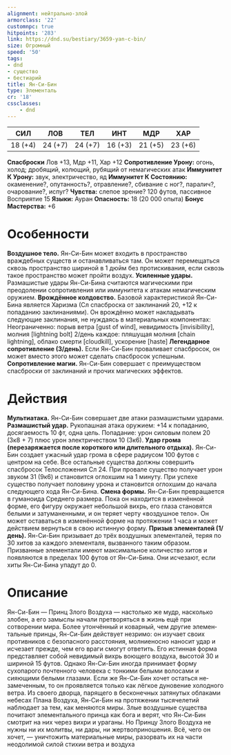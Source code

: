 ```yaml
---
alignment: нейтрально-злой
armorclass: '22'
customnpc: true
hitpoints: '283'
link: https://dnd.su/bestiary/3659-yan-c-bin/
size: Огромный
speed: '50'
tags:
- dnd
- существо
- бестиарий
title: Ян-Си-Бин
type: Элементаль
cr: '18'
cssclasses:
    - dnd
---
```



| СИЛ | ЛОВ | ТЕЛ | ИНТ | МДР | ХАР |
|---|---|---|---|---|---|
| 18 (+4) | 24 (+7) | 24 (+7) | 16 (+3) | 21 (+5) | 23 (+6) |
**Спасброски** Лов +13, Мдр +11, Хар +12
**Сопротивление Урону:** огонь, холод; дробящий, колющий, рубящий от немагических атак
**Иммунитет К Урону:** звук, электричество, яд
**Иммунитет К Состоянию:** окаменение?, опутанность?, отравление?, сбивание с ног?, паралич?, очарование?, испуг?
**Чувства:** слепое зрение? 120 футов, пассивное Восприятие 15
**Языки:** Ауран
**Опасность:** 18 (20 000 опыта)
**Бонус Мастерства:** +6


# Особенности
**Воздушное тело.** Ян-Си-Бин может входить в пространство враждебных существ и останавливаться там. Он может перемещаться сквозь пространство шириной в 1 дюйм без протискивания, если сквозь такое пространство может пройти воздух.
**Усиленные удары.** Размашистые удары Ян-Си-Бина считаются магическими при преодолении сопротивления или иммунитета к атакам немагическим оружием.
**Врождённое колдовство.** Базовой характеристикой Ян-Си-Бина является Харизма (Сл спасброска от заклинаний 20, +12 к попаданию заклинаниями). Он врождённо может накладывать следующие заклинания, не нуждаясь в материальных компонентах:
Неограниченно: порыв ветра [gust of wind], невидимость [invisibility], молния [lightning bolt]
2/день каждое: пляшущая молния [chain lightning], облако смерти [cloudkill], ускорение [haste]
**Легендарное сопротивление (3/день).** Если Ян-Си-Бин проваливает спасбросок, он может вместо этого может сделать спасбросок успешным.
**Сопротивление магии.** Ян-Си-Бин совершает с преимуществом спасброски от заклинаний и прочих магических эффектов.


# Действия
**Мультиатака.** Ян-Си-Бин совершает две атаки размашистыми ударами.
**Размашистый удар.** Рукопашная атака оружием: +14 к попаданию, досягаемость 10 фт, одна цель. Попадание: урон силовым полем 20 (3к8 + 7) плюс урон электричеством 10 (3к6).
**Удар грома (перезаряжается после короткого или длительного отдыха).** Ян-Си-Бин создает ужасный удар грома в сфере радиусом 100 футов с центром на себе. Все остальные существа должны совершить спасбросок Телосложения Сл 24. При провале существо получает урон звуком 31 (9к6) и становится оглохшим на 1 минуту. При успехе существо получает половину урона и становится оглохшим до начала следующего хода Ян-Си-Бина.
**Смена формы.** Ян-Си-Бин превращается в гуманоида Среднего размера. Пока он находится в изменённой форме, его фигуру окружает небольшой вихрь, его глаза становятся белыми и затуманенными, и он теряет черту «воздушное тело». Он может оставаться в изменённой форме на протяжении 1 часа и может действием вернуться в свою истинную форму.
**Призыв элементалей (1/день).** Ян-Си-Бин призывает до трёх воздушных элементалей, теряя по 30 хитов за каждого элементаля, вызванного таким образом. Призванные элементали имеют максимальное количество хитов и появляются в пределах 100 футов от Ян-Си-Бина. Они исчезают, если хиты Ян-Си-Бина упадут до 0.


# Описание
Ян­-Си­-Бин — Принц Злого Воздуха — настолько же мудр, насколько злобен, а его замыслы начали претворяться в жизнь ещё при сотворении мира. Более утончённый и коварный, чем другие элемен­тальные принцы, Ян-­Си­-Бин действует незримо: он изучает своих противников с безопасного расстоя­ния, молниеносно наносит удар и исчезает прежде, чем его враги смогут ответить. Его истинная форма представляет собой не­видимый вихрь воющего воздуха, высотой 30 и шириной 15 футов. Однако Ян-­Си-­Бин иногда принимает форму сухопарого почтенного человека с тонкими белыми волосами и сияющими белыми глазами. Если же Ян-­Си-­Бин хочет остаться не­замеченным, то он проявляется только как лёгкое дуновение холодного ветра. Из своего дворца, парящего в бесконечных затя­нутых облаками небесах Плана Воздуха, Ян-­Си­-Бин на протяжении тысячелетий наблюдает за тем, как меняются миры. Злые воздушные существа почи­тают элементального принца как бога и верят, что Ян-­Си­-Бин смотрит на них через вихри и ураганы. Но Принцу Злого Воздуха не нужны ни их молит­вы, ни дары, ни жертвоприношения. Всё, чего он хочет, — уничтожить материальные миры, разо­рвать их на части неодолимой силой стихии ветра и воздуха